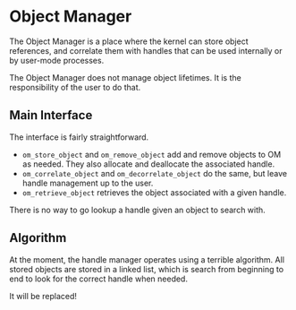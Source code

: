 # Object Manager

The Object Manager is a place where the kernel can store object references, and correlate them with handles that can be
used internally or by user-mode processes.

The Object Manager does not manage object lifetimes. It is the responsibility of the user to do that.

## Main Interface

The interface is fairly straightforward.

- `om_store_object` and `om_remove_object` add and remove objects to OM as needed. They also allocate and deallocate
  the associated handle.
- `om_correlate_object` and `om_decorrelate_object` do the same, but leave handle management up to the user.
- `om_retrieve_object` retrieves the object associated with a given handle.

There is no way to go lookup a handle given an object to search with.

## Algorithm

At the moment, the handle manager operates using a terrible algorithm. All stored objects are stored in a linked list,
which is search from beginning to end to look for the correct handle when needed.

It will be replaced!